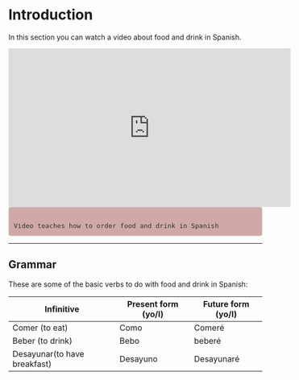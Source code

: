 <body>

<div class="container">  

<div class="container">  

<h1>Introduction</h1>
<p>In this section you can watch a video about food and drink in Spanish.</p>

<iframe width="560" height="315" src="https://www.youtube.com/embed/2RELTSJOa3E&t" frameborder="0" allow="accelerometer; autoplay; clipboard-write; encrypted-media; gyroscope; picture-in-picture" allowfullscreen></iframe>
    
    
    
<style>

pre {
    display: block;
    padding: 9.5px;
    margin: 0 0 10px;
    font-size: 13px;
    line-height: 1.42857143;
    color: #333;
    word-break: break-all;
    word-wrap: break-word;
    background-color: #d0a8a8;
    border: 1px solid #ccc;
    border-radius: 4px;
}

</style>

<pre>

Video teaches how to order food and drink in Spanish
</pre>








<hr/>
</div>



<div class="container"> 

 <h2>Grammar</h2>
  <p>These are some of the basic verbs to do with food and drink in Spanish:</p>            
  <table class="table table-striped">
    <thead>
      <tr>
        <th>Infinitive</th>
        <th>Present form (yo/I)</th>
        <th>Future form (yo/I)</th>
      </tr>
    </thead>
    <tbody>
      <tr>
        <td>Comer (to eat)</td>
        <td>Como</td>
        <td>Comeré</td>
      </tr>
      <tr>
        <td>Beber (to drink)</td>
        <td>Bebo</td>
        <td>beberé</td>
      </tr>
      <tr>
        <td>Desayunar(to have breakfast)</td>
        <td>Desayuno</td>
        <td>Desayunaré</td>
      </tr>
    </tbody>
  </table>

</div>
